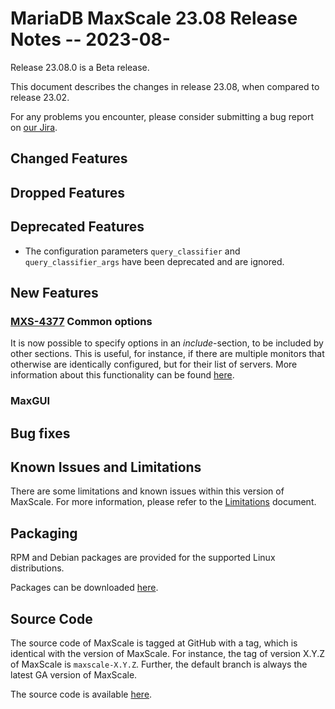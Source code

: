 # MariaDB MaxScale 23.08 Release Notes -- 2023-08-

Release 23.08.0 is a Beta release.

This document describes the changes in release 23.08, when compared to
release 23.02.

For any problems you encounter, please consider submitting a bug
report on [our Jira](https://jira.mariadb.org/projects/MXS).

## Changed Features

###

## Dropped Features

###

## Deprecated Features

   * The configuration parameters `query_classifier` and `query_classifier_args`
     have been deprecated and are ignored.

## New Features

### [MXS-4377](https://jira.mariadb.org/browse/MXS-4377) Common options

It is now possible to specify options in an _include_-section, to be included
by other sections. This is useful, for instance, if there are multiple monitors
that otherwise are identically configured, but for their list of servers. More
information about this functionality can be found
[here](../Getting-Started/Configuration-Guide.md#include-1).

### MaxGUI


## Bug fixes

## Known Issues and Limitations

There are some limitations and known issues within this version of MaxScale.
For more information, please refer to the [Limitations](../About/Limitations.md) document.

## Packaging

RPM and Debian packages are provided for the supported Linux distributions.

Packages can be downloaded [here](https://mariadb.com/downloads/#mariadb_platform-mariadb_maxscale).

## Source Code

The source code of MaxScale is tagged at GitHub with a tag, which is identical
with the version of MaxScale. For instance, the tag of version X.Y.Z of MaxScale
is `maxscale-X.Y.Z`. Further, the default branch is always the latest GA version
of MaxScale.

The source code is available [here](https://github.com/mariadb-corporation/MaxScale).
